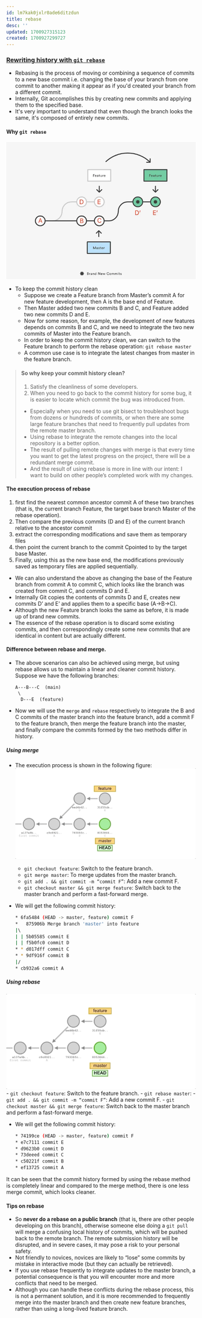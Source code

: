 ```yaml
---
id: lm7kak0jxlr0ade6ditzdun
title: rebase
desc: ''
updated: 1700927315123
created: 1700927299727
---
```



### [Rewriting history with `git rebase`](https://medium.com/@ddwen/a-detailed-guide-to-understand-how-git-rebase-works-2848e980e5e4)

-   Rebasing is the process of moving or combining a sequence of commits to a new base commit i.e. changing the base of your branch from one commit to another making it appear as if you'd created your branch from a different commit.
-   Internally, Git accomplishes this by creating new commits and applying them to the specified base.
-   It's very important to understand that even though the branch looks the same, it's composed of entirely new commits.

#### Why `git rebase`

![Alt text](git_rebase_example.png)

-   To keep the commit history clean
    -   Suppose we create a Feature branch from Master’s commit A for new feature development, then A is the base end of Feature.
    -   Then Master added two new commits B and C, and Feature added two new commits D and E.
    -   Now for some reason, for example, the development of new features depends on commits B and C, and we need to integrate the two new commits of Master into the Feature branch.
    -   In order to keep the commit history clean, we can switch to the Feature branch to perform the rebase operation: `git rebase master`
    -   A common use case is to integrate the latest changes from master in the feature branch.

> #### So why keep your commit history clean?
>
> 1.  Satisfy the cleanliness of some developers.
> 2.  When you need to go back to the commit history for some bug, it is easier to locate which commit the bug was introduced from.
>
> -   Especially when you need to use git bisect to troubleshoot bugs from dozens or hundreds of commits, or when there are some large feature branches that need to frequently pull updates from the remote master branch.
> -   Using rebase to integrate the remote changes into the local repository is a better option.
> -   The result of pulling remote changes with merge is that every time you want to get the latest progress on the project, there will be a redundant merge commit.
> -   And the result of using rebase is more in line with our intent: I want to build on other people’s completed work with my changes.

#### The execution process of rebase

1. first find the nearest common ancestor commit A of these two branches (that is, the current branch Feature, the target base branch Master of the rebase operation).
2. Then compare the previous commits (D and E) of the current branch relative to the ancestor commit
3. extract the corresponding modifications and save them as temporary files
4. then point the current branch to the commit Cpointed to by the target base Master.
5. Finally, using this as the new base end, the modifications previously saved as temporary files are applied sequentially.

-   We can also understand the above as changing the base of the Feature branch from commit A to commit C, which looks like the branch was created from commit C, and commits D and E.
-   Internally Git copies the contents of commits D and E, creates new commits D’ and E’ and applies them to a specific base (A→B→C).
-   Although the new Feature branch looks the same as before, it is made up of brand new commits.
-   The essence of the rebase operation is to discard some existing commits, and then correspondingly create some new commits that are identical in content but are actually different.

#### Difference between rebase and merge.

-   The above scenarios can also be achieved using merge, but using rebase allows us to maintain a linear and cleaner commit history. Suppose we have the following branches:

    ```raw
    A---B---C  (main)
     \
      D---E  (feature)
    ```

-   Now we will use the `merge` and `rebase` respectively to integrate the B and C commits of the master branch into the feature branch, add a commit F to the feature branch, then merge the feature branch into the master, and finally compare the commits formed by the two methods differ in history.

##### Using merge
-   The execution process is shown in the following figure:
    ![Alt text](git_rebase_merge1.gif)
    -   `git checkout feature`: Switch to the feature branch.
    -   `git merge master`: To merge updates from the master branch.
    -   `git add . && git commit -m “commit F”`: Add a new commit F.
    -   `git checkout master && git merge feature`: Switch back to the master branch and perform a fast-forward merge.

- We will get the following commit history:
    ``` bash
    * 6fa5484 (HEAD -> master, feature) commit F
    *   875906b Merge branch 'master' into feature
    |\  
    | | 5b05585 commit E
    | | f5b0fc0 commit D
    * * d017dff commit C
    * * 9df916f commit B
    |/  
    * cb932a6 commit A
    ```
##### Using rebase
![Alt text](git_rebase_merge2.gif)
    -   `git checkout feature`: Switch to the feature branch.
    -   `git rebase master`: 
    -   `git add . && git commit -m “commit F”`: Add a new commit F.
    -   `git checkout master && git merge feature`: Switch back to the master branch and perform a fast-forward merge.
-   We will get the following commit history:
    ``` bash
    * 74199ce (HEAD -> master, feature) commit F
    * e7c7111 commit E
    * d9623b0 commit D
    * 73deeed commit C
    * c50221f commit B
    * ef13725 commit A
    ```
It can be seen that the commit history formed by using the rebase method is completely linear and compared to the merge method, there is one less merge commit, which looks cleaner.    


#### Tips on rebase
- So **never do a rebase on a public branch** (that is, there are other people developing on this branch), otherwise someone else doing a `git pull` will merge a confusing local history of commits, which will be pushed back to the remote branch. The remote submission history will be disrupted, and in severe cases, it may pose a risk to your personal safety.
- Not friendly to novices, novices are likely to “lose” some commits by mistake in interactive mode (but they can actually be retrieved).
- If you use rebase frequently to integrate updates to the master branch, a potential consequence is that you will encounter more and more conflicts that need to be merged.
- Although you can handle these conflicts during the rebase process, this is not a permanent solution, and it is more recommended to frequently merge into the master branch and then create new feature branches, rather than using a long-lived feature branch.